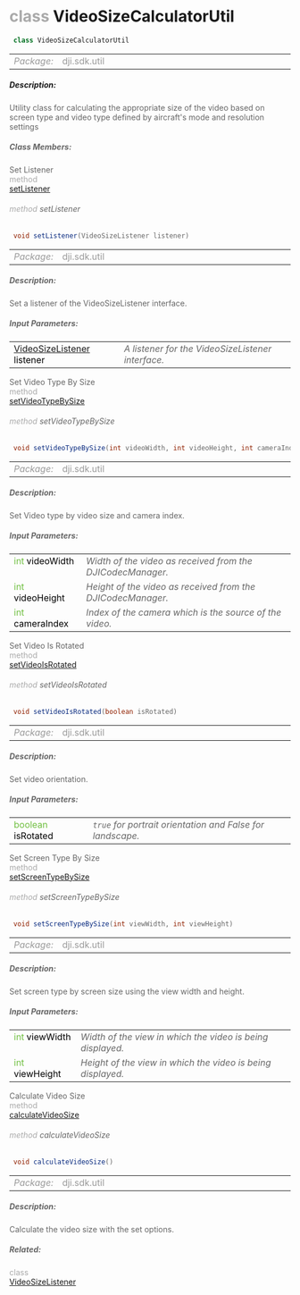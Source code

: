 <div class="article"><h1 ><font color="#AAA">class </font>VideoSizeCalculatorUtil</h1></div>

~~~java
 class VideoSizeCalculatorUtil 
~~~

<html><table class="table-supportedby"><tr valign="top"><td width=15%><font color="#999"><i>Package:</i></td><td width=85%><font color="#999">dji.sdk.util</td></tr></table></html>



##### Description:



<font color="#666">Utility class for calculating the appropriate size of the video based on screen type and video type  defined by aircraft's mode and resolution settings



##### Class Members:

<div class="api-row" id="djivideosizecalculatorutil_setlistener"><div class="api-col left">Set Listener</div><div class="api-col middle" style="color:#AAA">method</div><div class="api-col right"><a class="trigger" href="#djivideosizecalculatorutil_setlistener_inline">setListener</a></div></div><div class="inline-doc" id="djivideosizecalculatorutil_setlistener_inline"

><div class="article"><h6 ><font color="#AAA">method </font>setListener</h6></div>

~~~java
 void setListener(VideoSizeListener listener) 
~~~

<html><table class="table-supportedby"><tr valign="top"><td width=15%><font color="#999"><i>Package:</i></td><td width=85%><font color="#999">dji.sdk.util</td></tr></table></html>



##### Description:



<font color="#666">Set a listener of the VideoSizeListener interface.



##### Input Parameters:

<html><table class="table-inline-parameters"><tr valign="top"><td><font color="#70BF41"><a href="/Utils/DJIVideoSizeCalculatorUtil_Interface.html#djivideosizecalculatorutil_interface">VideoSizeListener</a> <font color="#000">listener</td><td><font color="#666"><i>A listener for the VideoSizeListener interface.</i></td></tr></table></html></div>

<div class="api-row" id="djivideosizecalculatorutil_setvideotypebysize"><div class="api-col left">Set Video Type By Size</div><div class="api-col middle" style="color:#AAA">method</div><div class="api-col right"><a class="trigger" href="#djivideosizecalculatorutil_setvideotypebysize_inline">setVideoTypeBySize</a></div></div><div class="inline-doc" id="djivideosizecalculatorutil_setvideotypebysize_inline"

><div class="article"><h6 ><font color="#AAA">method </font>setVideoTypeBySize</h6></div>

~~~java
 void setVideoTypeBySize(int videoWidth, int videoHeight, int cameraIndex) 
~~~

<html><table class="table-supportedby"><tr valign="top"><td width=15%><font color="#999"><i>Package:</i></td><td width=85%><font color="#999">dji.sdk.util</td></tr></table></html>



##### Description:



<font color="#666">Set Video type by video size and camera index.



##### Input Parameters:

<html><table class="table-inline-parameters"><tr valign="top"><td><font color="#70BF41">int <font color="#000">videoWidth</td><td><font color="#666"><i>Width of the video as received from the DJICodecManager.</i></td></tr><tr valign="top"><td><font color="#70BF41">int <font color="#000">videoHeight</td><td><font color="#666"><i>Height of the video as received from the DJICodecManager.</i></td></tr><tr valign="top"><td><font color="#70BF41">int <font color="#000">cameraIndex</td><td><font color="#666"><i>Index of the camera which is the source of the video.</i></td></tr></table></html></div>

<div class="api-row" id="djivideosizecalculatorutil_setvideoisrotated"><div class="api-col left">Set Video Is Rotated</div><div class="api-col middle" style="color:#AAA">method</div><div class="api-col right"><a class="trigger" href="#djivideosizecalculatorutil_setvideoisrotated_inline">setVideoIsRotated</a></div></div><div class="inline-doc" id="djivideosizecalculatorutil_setvideoisrotated_inline"

><div class="article"><h6 ><font color="#AAA">method </font>setVideoIsRotated</h6></div>

~~~java
 void setVideoIsRotated(boolean isRotated) 
~~~

<html><table class="table-supportedby"><tr valign="top"><td width=15%><font color="#999"><i>Package:</i></td><td width=85%><font color="#999">dji.sdk.util</td></tr></table></html>



##### Description:



<font color="#666">Set video orientation.



##### Input Parameters:

<html><table class="table-inline-parameters"><tr valign="top"><td><font color="#70BF41">boolean <font color="#000">isRotated</td><td><font color="#666"><i><code>true</code> for portrait orientation and False for landscape.</i></td></tr></table></html></div>

<div class="api-row" id="djivideosizecalculatorutil_setscreentypebysize"><div class="api-col left">Set Screen Type By Size</div><div class="api-col middle" style="color:#AAA">method</div><div class="api-col right"><a class="trigger" href="#djivideosizecalculatorutil_setscreentypebysize_inline">setScreenTypeBySize</a></div></div><div class="inline-doc" id="djivideosizecalculatorutil_setscreentypebysize_inline"

><div class="article"><h6 ><font color="#AAA">method </font>setScreenTypeBySize</h6></div>

~~~java
 void setScreenTypeBySize(int viewWidth, int viewHeight) 
~~~

<html><table class="table-supportedby"><tr valign="top"><td width=15%><font color="#999"><i>Package:</i></td><td width=85%><font color="#999">dji.sdk.util</td></tr></table></html>



##### Description:



<font color="#666">Set screen type by screen size using the view width and height.



##### Input Parameters:

<html><table class="table-inline-parameters"><tr valign="top"><td><font color="#70BF41">int <font color="#000">viewWidth</td><td><font color="#666"><i>Width of the view in which the video is being displayed.</i></td></tr><tr valign="top"><td><font color="#70BF41">int <font color="#000">viewHeight</td><td><font color="#666"><i>Height of the view in which the video is being displayed.</i></td></tr></table></html></div>

<div class="api-row" id="djivideosizecalculatorutil_calculatevideosize"><div class="api-col left">Calculate Video Size</div><div class="api-col middle" style="color:#AAA">method</div><div class="api-col right"><a class="trigger" href="#djivideosizecalculatorutil_calculatevideosize_inline">calculateVideoSize</a></div></div><div class="inline-doc" id="djivideosizecalculatorutil_calculatevideosize_inline"

><div class="article"><h6 ><font color="#AAA">method </font>calculateVideoSize</h6></div>

~~~java
 void calculateVideoSize() 
~~~

<html><table class="table-supportedby"><tr valign="top"><td width=15%><font color="#999"><i>Package:</i></td><td width=85%><font color="#999">dji.sdk.util</td></tr></table></html>



##### Description:



<font color="#666">Calculate the video size with the set options.

</div>



##### Related:

<div class="api-row" id="djivideosizecalculatorutil_interface"><div class="api-col left"></div><div class="api-col middle" style="color:#AAA">class</div><div class="api-col right"><a href="/Utils/DJIVideoSizeCalculatorUtil_Interface.html">VideoSizeListener</a></div></div>
